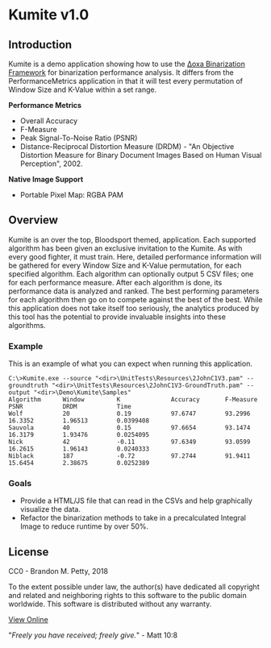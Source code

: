 # Kumite v1.0
## Introduction
Kumite is a demo application showing how to use the [Δoxa Binarization Framework](https://github.com/brandonmpetty/Doxa) for binarization performance analysis.
It differs from the PerformanceMetrics application in that it will test every permutation of Window Size and K-Value within a set range.

**Performance Metrics**
* Overall Accuracy
* F-Measure
* Peak Signal-To-Noise Ratio (PSNR)
* Distance-Reciprocal Distortion Measure (DRDM) - "An Objective Distortion Measure for Binary Document Images Based on Human Visual Perception", 2002.

**Native Image Support**
* Portable Pixel Map: RGBA PAM

## Overview
Kumite is an over the top, Bloodsport themed, application.
Each supported algorithm has been given an exclusive invitation to the Kumite.
As with every good fighter, it must train.  Here, detailed performance information will be gathered for every Window Size and K-Value permutation, for each specified algorithm.
Each algorithm can optionally output 5 CSV files; one for each performance measure.
After each algorithm is done, its performance data is analyzed and ranked.
The best performing parameters for each algorithm then go on to compete against the best of the best.
While this application does not take itself too seriously, the analytics produced by this tool has the potential to provide invaluable insights into these algorithms.

### Example
This is an example of what you can expect when running this application.

```
C:\>Kumite.exe --source "<dir>\UnitTests\Resources\2JohnC1V3.pam" --groundtruth "<dir>\UnitTests\Resources\2JohnC1V3-GroundTruth.pam" --output "<dir>\Demo\Kumite\Samples"
Algorithm      Window         K              Accuracy       F-Measure      PSNR           DRDM           Time
Wolf           20             0.19           97.6747        93.2996        16.3352        1.96513        0.0399408
Sauvola        40             0.15           97.6654        93.1474        16.3179        1.93476        0.0254095
Nick           42             -0.11          97.6349        93.0599        16.2615        1.96143        0.0240333
Niblack        187            -0.72          97.2744        91.9411        15.6454        2.38675        0.0252389
```

### Goals
* Provide a HTML/JS file that can read in the CSVs and help graphically visualize the data.
* Refactor the binarization methods to take in a precalculated Integral Image to reduce runtime by over 50%.

## License
CC0 - Brandon M. Petty, 2018

To the extent possible under law, the author(s) have dedicated all copyright and related and neighboring rights to this software to the public domain worldwide. This software is distributed without any warranty.

[View Online](https://creativecommons.org/publicdomain/zero/1.0/legalcode)

"*Freely you have received; freely give.*" - Matt 10:8